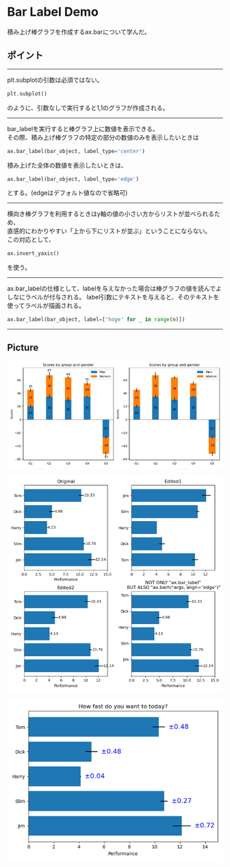 # Bar Label Demo

積み上げ棒グラフを作成するax.barについて学んだ。

## ポイント

---

plt.subplotの引数は必須ではない。

```python
plt.subplot()
```

のように、引数なしで実行すると1,1のグラフが作成される。

---

bar_labelを実行すると棒グラフ上に数値を表示できる。  
その際、積み上げ棒グラフの特定の部分の数値のみを表示したいときは

```python
ax.bar_label(bar_object, label_type='center')
```

積み上げた全体の数値を表示したいときは、

```python
ax.bar_label(bar_object, label_type='edge')
```

とする。(edgeはデフォルト値なので省略可)

---

横向き棒グラフを利用するときはy軸の値の小さい方からリストが並べられるため、  
直感的にわかりやすい「上から下にリストが並ぶ」ということにならない。  
この対応として、

```python
ax.invert_yaxis()
```

を使う。

---
ax.bar_labelの仕様として、labelを与えなかった場合は棒グラフの値を読んでよしなにラベルが付与される。
label引数にテキストを与えると、そのテキストを使ってラベルが描画される。
```python
ax.bar_label(bar_object, label=['hoge' for _ in range(n)])
```

---

## Picture

<p align="center">
  <img src="main.png" alt="main.png">
</p>

<p align="center">
  <img src="main2.png" alt="main2.png">
</p>

<p align="center">
  <img src="main3.png" alt="main3.png">
</p>

